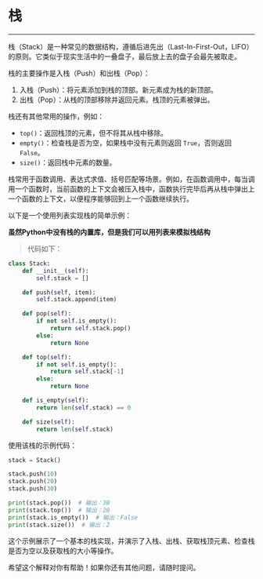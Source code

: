 # 栈

---

栈（Stack）是一种常见的数据结构，遵循后进先出（Last-In-First-Out，LIFO）的原则。它类似于现实生活中的一叠盘子，最后放上去的盘子会最先被取走。

栈的主要操作是入栈（Push）和出栈（Pop）：

1. 入栈（Push）：将元素添加到栈的顶部。新元素成为栈的新顶部。
2. 出栈（Pop）：从栈的顶部移除并返回元素。栈顶的元素被弹出。

栈还有其他常用的操作，例如：

- `top()`：返回栈顶的元素，但不将其从栈中移除。
- `empty()`：检查栈是否为空，如果栈中没有元素则返回 `True`，否则返回 `False`。
- `size()`：返回栈中元素的数量。

栈常用于函数调用、表达式求值、括号匹配等场景。例如，在函数调用中，每当调用一个函数时，当前函数的上下文会被压入栈中，函数执行完毕后再从栈中弹出上一个函数的上下文，以便程序能够回到上一个函数继续执行。

以下是一个使用列表实现栈的简单示例：

**虽然Python中没有栈的内置库，但是我们可以用列表来模拟栈结构**

> 代码如下：

```python
class Stack:
    def __init__(self):
        self.stack = []

    def push(self, item):
        self.stack.append(item)

    def pop(self):
        if not self.is_empty():
            return self.stack.pop()
        else:
            return None

    def top(self):
        if not self.is_empty():
            return self.stack[-1]
        else:
            return None

    def is_empty(self):
        return len(self.stack) == 0

    def size(self):
        return len(self.stack)
```

使用该栈的示例代码：

```python
stack = Stack()

stack.push(10)
stack.push(20)
stack.push(30)

print(stack.pop())  # 输出：30
print(stack.top())  # 输出：20
print(stack.is_empty())  # 输出：False
print(stack.size())  # 输出：2
```

这个示例展示了一个基本的栈实现，并演示了入栈、出栈、获取栈顶元素、检查栈是否为空以及获取栈的大小等操作。

希望这个解释对你有帮助！如果你还有其他问题，请随时提问。